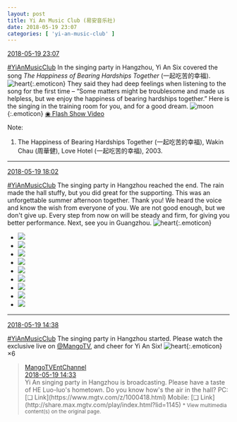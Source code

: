 ```yaml
---
layout: post
title: Yi An Music Club (易安音乐社)
date: 2018-05-19 23:07
categories: [ 'yi-an-music-club' ]
---
```


<div class="weibo-info">
  <a href="https://weibo.com/6094546964/Ghqk2zW1p">2018-05-19 23:07</a>
</div>

[#YiAnMusicClub](https://weibo.com/p/100808beae2e3e05b17b64f63ebedca39f19b2/super_index) In the singing party in Hangzhou, Yi An Six covered the song *The Happiness of Bearing Hardships Together* (一起吃苦的幸福). ![heart](https://img.t.sinajs.cn/t4/appstyle/expression/ext/normal/8a/2018new_xin_org.png){:.emoticon} They said they had deep feelings when listening to the song for the first time – “Some matters might be troublesome and made us helpless, but we enjoy the happiness of bearing hardships together.” Here is the singing in the training room for you, and for a good dream. ![moon](https://img.t.sinajs.cn/t4/appstyle/expression/ext/normal/d5/2018new_yueliang_org.png){:.emoticon} [◉ Flash Show Video](https://www.miaopai.com/show/7-R0a3DysnU2IltqqBdTDRKYwV~XpYMuntnPlg__.htm)

<!-- more -->

Note:
1. The Happiness of Bearing Hardships Together (一起吃苦的幸福), Wakin Chau (周華健), Love Hotel (一起吃苦的幸福), 2003.

---

<div class="weibo-info">
  <a href="https://weibo.com/6094546964/Ghoke070d">2018-05-19 18:02</a>
</div>

[#YiAnMusicClub](https://weibo.com/p/100808beae2e3e05b17b64f63ebedca39f19b2/super_index) The singing party in Hangzhou reached the end. The rain made the hall stuffy, but you did great for the supporting. This was an unforgettable summer afternoon together. Thank you! We heard the voice and know the wish from everyone of you. We are not good enough, but we don't give up. Every step from now on will be steady and firm, for giving you better performance. Next, see you in Guangzhou. ![heart](https://img.t.sinajs.cn/t4/appstyle/expression/ext/normal/8a/2018new_xin_org.png){:.emoticon}

<ul class="weibo-pic-list-3">
  <li class="weibo-pic">
    <a href="//wx3.sinaimg.cn/mw690/006Es64Aly1frgszeiuvuj31jk111e82.jpg"><img src="//wx3.sinaimg.cn/thumb150/006Es64Aly1frgszeiuvuj31jk111e82.jpg"/></a>
  </li>
  <li class="weibo-pic">
    <a href="//wx2.sinaimg.cn/mw690/006Es64Aly1frgszfd2fij31jk111kjl.jpg"><img src="//wx2.sinaimg.cn/thumb150/006Es64Aly1frgszfd2fij31jk111kjl.jpg"/></a>
  </li>
  <li class="weibo-pic">
    <a href="//wx1.sinaimg.cn/mw690/006Es64Aly1frgszgg4ppj31jk111u0x.jpg"><img src="//wx1.sinaimg.cn/thumb150/006Es64Aly1frgszgg4ppj31jk111u0x.jpg"/></a>
  </li>
  <li class="weibo-pic">
    <a href="//wx1.sinaimg.cn/mw690/006Es64Aly1frgszhun9aj31jk111hdu.jpg"><img src="//wx1.sinaimg.cn/thumb150/006Es64Aly1frgszhun9aj31jk111hdu.jpg"/></a>
  </li>
  <li class="weibo-pic">
    <a href="//wx2.sinaimg.cn/mw690/006Es64Aly1frgszdefolj31jk1117wj.jpg"><img src="//wx2.sinaimg.cn/thumb150/006Es64Aly1frgszdefolj31jk1117wj.jpg"/></a>
  </li>
  <li class="weibo-pic">
    <a href="//wx3.sinaimg.cn/mw690/006Es64Aly1frgszj657mj31jk1117wi.jpg"><img src="//wx3.sinaimg.cn/thumb150/006Es64Aly1frgszj657mj31jk1117wi.jpg"/></a>
  </li>
  <li class="weibo-pic">
    <a href="//wx1.sinaimg.cn/mw690/006Es64Aly1frgszketdnj31jk1117wi.jpg"><img src="//wx1.sinaimg.cn/thumb150/006Es64Aly1frgszketdnj31jk1117wi.jpg"/></a>
  </li>
  <li class="weibo-pic">
    <a href="//wx3.sinaimg.cn/mw690/006Es64Aly1frgszlk1gjj31jk111npe.jpg"><img src="//wx3.sinaimg.cn/thumb150/006Es64Aly1frgszlk1gjj31jk111npe.jpg"/></a>
  </li>
  <li class="weibo-pic">
    <a href="//wx4.sinaimg.cn/mw690/006Es64Aly1frgsznytvlj32ds1sg1l4.jpg"><img src="//wx4.sinaimg.cn/thumb150/006Es64Aly1frgsznytvlj32ds1sg1l4.jpg"/></a>
  </li>
</ul>

---

<div class="weibo-info">
  <a href="https://weibo.com/6094546964/GhmZloKbb">2018-05-19 14:38</a>
</div>

[#YiAnMusicClub](https://weibo.com/p/100808beae2e3e05b17b64f63ebedca39f19b2/super_index) The singing party in Hangzhou started. Please watch the exclusive live on [@MangoTV](https://weibo.com/hunantv), and cheer for Yi An Six! ![heart](https://img.t.sinajs.cn/t4/appstyle/expression/ext/normal/8a/2018new_xin_org.png){:.emoticon}×6

> <div class="weibo-post-name">
>   <a href="https://weibo.com/jywshow">MangoTVEntChannel</a>
> </div>
> <div class="weibo-info">
>   <a href="https://weibo.com/2409398842/GhmXwv5fs">2018-05-19 14:33</a>
> </div>
> Yi An singing party in Hangzhou is broadcasting. Please have a taste of HE Luo-luo's hometown. Do you know how's the air in the hall? PC: [❏ Link](https://www.mgtv.com/z/1000418.html) Mobile: [❏ Link](http://share.max.mgtv.com/play/index.html?lid=1145)  
> <small>* View multimedia content(s) on the original page.</small>
